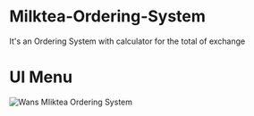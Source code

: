 # Milktea-Ordering-System
It's an Ordering System with calculator for the total of exchange
# UI Menu
![Wans MIiktea Ordering System](https://github.com/JuanitoTamboong/Milktea-Ordering-System/assets/93064994/3cbb86ed-69ff-434c-b3be-1a3459bf6171)

